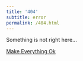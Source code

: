 ```yaml
---
title: '404'
subtitle: error
permalink: /404.html
---
```


Something is not right here...

<a class="btn btn-success btn-large" href="/">Make Everything Ok</a>